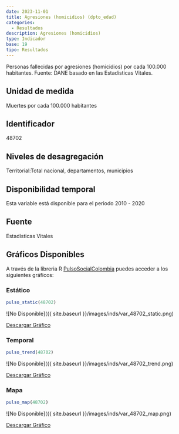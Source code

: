 ```yaml
---
date: 2023-11-01
title: Agresiones (homicidios) (dpto_edad)
categories:
  - Resultados
description: Agresiones (homicidios)
type: Indicador
base: 19
tipo: Resultados
--- 
```


Personas fallecidas por agresiones (homicidios) por cada 100.000 habitantes.
Fuente: DANE basado en las Estadísticas Vitales.

## Unidad de medida
Muertes por cada 100.000 habitantes

## Identificador
48702

## Niveles de desagregación
Territorial:Total nacional, departamentos, municipios

## Disponibilidad temporal
Esta variable está disponible para el periodo 2010 - 2020

## Fuente
Estadísticas Vitales

## Gráficos Disponibles

A través de la libreria R [PulsoSocialColombia](https://github.com/pulsosocialcolombia/PulsoSocialColombia) puedes acceder a los siguientes gráficos:

### Estático

``` R
pulso_static(48702)
```

![No Disponible]({{ site.baseurl }}/images/inds/var_48702_static.png)

<a href='{{ site.baseurl }}/images/inds/var_48702_static.png'>Descargar Gráfico</a>

### Temporal

``` R
pulso_trend(48702)
```

![No Disponible]({{ site.baseurl }}/images/inds/var_48702_trend.png)

<a href='{{ site.baseurl }}/images/inds/var_48702_trend.png'>Descargar Gráfico</a>

### Mapa

``` R
pulso_map(48702)
```

![No Disponible]({{ site.baseurl }}/images/inds/var_48702_map.png)

<a href='{{ site.baseurl }}/images/inds/var_48702_map.png'>Descargar Gráfico</a>